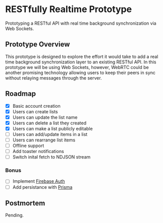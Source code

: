 # RESTfully Realtime Prototype

Prototyping a RESTful API with real time background synchronization via Web Sockets.

## Prototype Overview

This prototype is designed to explore the effort it would take to add a real time background synchronization layer to an existing RESTful API. In this prototype we will be using Web Sockets, however, WebRTC could be another promising technology allowing users to keep their peers in sync without relaying messages through the server.

## Roadmap

- [x] Basic account creation
- [x] Users can create lists
- [x] Users can update the list name
- [x] Users can delete a list they created
- [x] Users can make a list publicly editable
- [ ] Users can add/update items in a list
- [ ] Users can rearrange list items
- [ ] Offline support
- [ ] Add toaster notifications
- [ ] Switch inital fetch to NDJSON stream

### Bonus

- [ ] Implement [Firebase Auth](https://firebase.google.com/)
- [ ] Add persistance with [Prisma](https://www.prisma.io/)

## Postmortem

Pending.